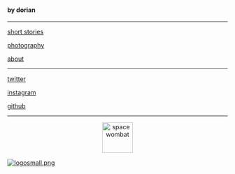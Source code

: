 <head>
      <link rel="shortcut icon" type="image/x-icon" href="images/favicon.ico">
</head>

#### by dorian

---

[short stories](shortstories/stories.md)     

      
[photography](photos/photography.md)

[about](about.md)

---

[twitter](https://twitter.com/dorian_brennan "twitter")

[instagram](https://www.instagram.com/dorian_brennan/ "instagram")

[github](https://github.com/dorianbrennan/beginnings "github")

---
<p align="center">
  <img src="https://dorianbrennan.github.io/beginnings/images/logosmall.png" width="70" title="space wombat"> 
</p>

[![logosmall.png](https://dorianbrennan.github.io/beginnings/images/logosmall.png)](about.md)